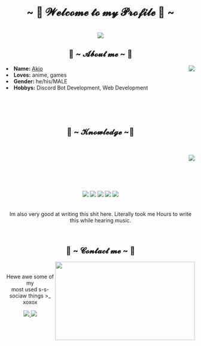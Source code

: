 <body>
    <h1 align="center">~ 💖 𝓦𝓮𝓵𝓬𝓸𝓶𝓮 𝓽𝓸 𝓶𝔂 𝓟𝓻𝓸𝓯𝓲𝓵𝓮 💖 ~</h1>
    <br>
    <div align="center">
        <a href="https://yoruakio.me">
            <img src="https://lanyard.cnrad.dev/api/919841186246692886?idleMessage=Cause,%20baby,%20tonight%20we're%20beautiful%20now&animated=true&theme=dark&borderRadius=20&hideBadges=true&hideDiscrim=true&bg=212121"  />
        </a>
        <br>
    </div>
    <div>
        <h2 align="center"> 🦊 ~ 𝓐𝓫𝓸𝓾𝓽 𝓶𝓮 ~ 🦊 </h2>
        <!-- <img src="https://64.media.tumblr.com/e1f1c97123ae217eb731500e502e0083/tumblr_n9dxcikmIU1qc9zfzo7_r1_250.gif" align="right"> -->
        <img src="https://cdn.discordapp.com/attachments/863844170666213386/885460586874417152/joged.gif" align="right">
        <li>
            <b>Name:</b> <a href='https://yoruakio.me' target=_blank>Akio</a></li>
        <li>
            <b>Loves:</b> anime, games
        </li>
        <li>
            <b>Gender:</b> he/his/MALE
        </li>
        <li>
            <b>Hobbys:</b> Discord Bot Development, Web Development
        </li>
        <br><br><br>
    </div>
    <br>
    <div>
        <h2 align="center">             📇 ~ 𝓚𝓷𝓸𝔀𝓵𝓮𝓭𝓰𝓮 ~📇</h2>
        <br>
        <p>
        <img src="https://i.pinimg.com/originals/8d/4b/77/8d4b77c44b7a68c0fd609411e2c0ec3c.gif" align="right">
        <br><br><br>
    </div>
    <br>
    <div>
        <p align="center">
            <img src="https://img.shields.io/badge/node.js%20-%2343853D.svg?&style=for-the-badge&logo=node.js&logoColor=white"/>
            <img src="https://img.shields.io/badge/html%20-%23E34F26.svg?&style=for-the-badge&logo=html5&logoColor=white"/>
            <img src="https://img.shields.io/badge/css%20-%231572B6.svg?&style=for-the-badge&logo=css3&logoColor=white"/>
            <img src="https://img.shields.io/badge/javascript%20-%23323330.svg?&style=for-the-badge&logo=javascript&logoColor=%23F7DF1E"/>
            <img src="https://img.shields.io/badge/Python-FFD43B?style=for-the-badge&logo=python&logoColor=blue"/> <br><br><br>
            Im also very good at  writing this shit here. Literally took me Hours to write this while hearing music.
        </p>
        <br>
        <h2 align="center">           📝 ~ 𝓒𝓸𝓷𝓽𝓪𝓬𝓽 𝓶𝓮 ~ 📝</h2>
        <img src="https://i.imgur.com/KXx0cCx.gif" align="right" width="373.5px" height="208.5px">
        <br>
        <p align="center">Hewe awe some of my <br>
        most used s-s-sociaw things >_ xoxox</p>
        <p align="center">
            <a href="https://twitter.com/YoruAkio" target="_blank">
                <img src="https://img.shields.io/badge/YoruAkio%20-%23E4405F.svg?&style=for-the-badge&logo=Instagram&logoColor=white"/>
            </a>
            <a href="https://twitter.com/YoruAkio" target="_blank">
                <img src="https://img.shields.io/badge/YoruAkio%20-%231DA1F2.svg?&style=for-the-badge&logo=Twitter&logoColor=white"/>
            </a>
        </p>
    </div>
</body>
